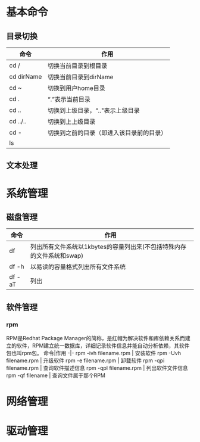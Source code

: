 
# 基本命令

## 目录切换
命令|作用
-|-
cd /  |切换当前目录到根目录   
cd dirName |切换当前目录到dirName
cd ~ |切换到用户home目录
cd . |“.”表示当前目录
cd ..|切换到上级目录，“.."表示上级目录
cd ../..|切换到上上级目录
cd - |切换到之前的目录（即进入该目录前的目录）
ls |




## 文本处理

###

# 系统管理

## 磁盘管理
命令|作用
-|-
df | 列出所有文件系统以1kbytes的容量列出来(不包括特殊内存的文件系统和swap)
df -h | 以易读的容量格式列出所有文件系统
df -aT | 列出

## 软件管理
### rpm
RPM是Redhat Package Manager的简称，是红帽为解决软件和库依赖关系而建立的软件，RPM建立统一数据库，详细记录软件信息并能自动分析依赖，其软件包也叫rpm包。
命令|作用
-|-
rpm -ivh filename.rpm | 安装软件
rpm -Uvh filename.rpm | 升级软件
rpm -e filename.rpm | 卸载软件
rpm -qpi filename.rpm | 查询软件描述信息
rpm -qpl filename.rpm | 列出软件文件信息
rpm -qf filename | 查询文件属于那个RPM

# 网络管理

# 驱动管理
